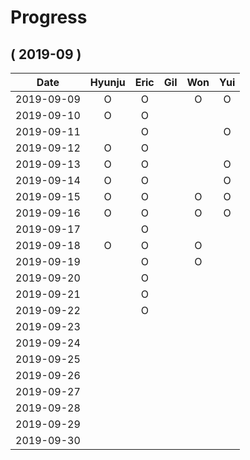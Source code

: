 # Progress

## ( 2019-09 )
| Date       | Hyunju | Eric | Gil | Won | Yui |
| :-:        |:-:     |:-:   |:-:  |:-:  |:-:  |
| 2019-09-09 |O       |O     |     |O    |O    |
| 2019-09-10 |O       |O     |     |     |     |
| 2019-09-11 |        |O     |     |     |O    |
| 2019-09-12 |O       |O     |     |     |     |
| 2019-09-13 |O       |O     |     |     |O    |
| 2019-09-14 |O       |O     |     |     |O    |
| 2019-09-15 |O       |O     |     |O    |O    |
| 2019-09-16 |O       |O     |     |O    |O    |
| 2019-09-17 |        |O     |     |     |     |
| 2019-09-18 |O       |O     |     |O    |     |
| 2019-09-19 |        |O     |     |O    |     |
| 2019-09-20 |        |O     |     |     |     |
| 2019-09-21 |        |O     |     |     |     |
| 2019-09-22 |        |O     |     |     |     |
| 2019-09-23 |        |      |     |     |     |
| 2019-09-24 |        |      |     |     |     |
| 2019-09-25 |        |      |     |     |     |
| 2019-09-26 |        |      |     |     |     |
| 2019-09-27 |        |      |     |     |     |
| 2019-09-28 |        |      |     |     |     |
| 2019-09-29 |        |      |     |     |     |
| 2019-09-30 |        |      |     |     |     |

